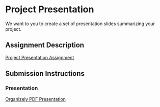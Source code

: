# Project Presentation
We want to you to create a set of presentation slides summarizing your project.

## Assignment Description
[Project Presentation Assignment](https://education.launchcode.org/liftoff/modules/assignments/project-presentation)

## Submission Instructions

### Presentation
[Organizely PDF Presentation](https://github.com/KajaGrabowska/liftoff-assignments/blob/master/P6-Project_Presentation/Organizely_Presentation.pdf)
